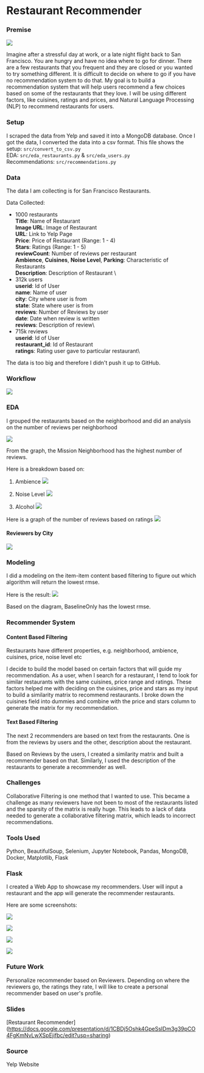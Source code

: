 # Restaurant Recommender

### Premise

![](images/restaurant.jpg)

Imagine after a stressful day at work, or a late night flight back to San Francisco. You are hungry and have no idea where to go for dinner. There are a few restaurants that you frequent and they are closed or you wanted to try something different. It is difficult to decide on where to go if you have no recommendation system to do that. My goal is to build a recommendation system that will help users recommend a few choices based on some of the restaurants that they love. I will be using different factors, like cuisines, ratings and prices, and Natural Language Processing (NLP) to recommend restaurants for users.

### Setup
I scraped the data from Yelp and saved it into a MongoDB database. Once I got the data, I converted the data into a csv format. 
This file shows the setup: `src/convert_to_csv.py` \
EDA: `src/eda_restaurants.py` & `src/eda_users.py` \
Recommendations: `src/recommendations.py`

### Data
The data I am collecting is for San Francisco Restaurants.

Data Collected:
- 1000 restaurants\
  **Title**: Name of Restaurant \
  **Image URL**: Image of Restaurant \
  **URL**: Link to Yelp Page \
  **Price**: Price of Restaurant (Range: 1 - 4) \
  **Stars**: Ratings (Range: 1 - 5) \
  **reviewCount**: Number of reviews per restaurant \
  **Ambience**, **Cuisines**, **Noise Level**, **Parking**: Characteristic of Restaurants \
  **Description**: Description of Restaurant \
- 312k users\
  **userid**: Id of User\
  **name**: Name of user\
  **city**: City where user is from\
  **state**: State where user is from\
  **reviews**: Number of Reviews by user\
  **date**: Date when review is written\
  **reviews**: Description of review\
- 715k reviews\
  **userid**: Id of User\
  **restaurant_id**: Id of Restaurant\
  **ratings**: Rating user gave to particular restaurant\

The data is too big and therefore I didn't push it up to GitHub.

### Workflow

![](images/workflow.png)

### EDA
I grouped the restaurants based on the neighborhood and did an analysis on the number of reviews per neighborhood

![](images/popularity_neighborhood.png)

From the graph, the Mission Neighborhood has the highest number of reviews.

Here is a breakdown based on:

1. Ambience
![](images/ambience_popularity.png)

2. Noise Level
![](images/noise_popularity.png)

3. Alcohol
![](images/alcohol_popularity.png)

Here is a graph of the number of reviews based on ratings
![](images/restaurants_ratings.png)

#### Reviewers by City
![](images/city_reviewers.png)

### Modeling
I did a modeling on the item-item content based filtering to figure out which algorithm will return the lowest rmse.

Here is the result:
![](images/modeling.png)

Based on the diagram, BaselineOnly has the lowest rmse.

### Recommender System

#### Content Based Filtering
Restaurants have different properties, e.g. neighborhood, ambience, cuisines, price, noise level etc

I decide to build the model based on certain factors that will guide my recommendation. As a user, when I search for a restaurant, I tend to look for similar restaurants with the same cuisines, price range and ratings. These factors helped me with deciding on the cuisines, price and stars as my input to build a similarity matrix to recommend restaurants. I broke down the cuisines field into dummies and combine with the price and stars column to generate the matrix for my recommendation.

#### Text Based Filtering
The next 2 recommenders are based on text from the restaurants. One is from the reviews by users and the other, description about the restaurant.

Based on Reviews by the users, I created a similarity matrix and built a recommender based on that. Similarly, I used the description of the restaurants to generate a recommender as well.

### Challenges
Collaborative Filtering is one method that I wanted to use. This became a challenge as many reviewers have not been to most of the restaurants listed and the sparsity of the matrix is really huge. This leads to a lack of data needed to generate a collaborative filtering matrix, which leads to incorrect recommendations.

### Tools Used
Python, BeautifulSoup, Selenium, Jupyter Notebook, Pandas, MongoDB, Docker, Matplotlib, Flask

### Flask
I created a Web App to showcase my recommenders. User will input a restaurant and the app will generate the recommender restaurants.

Here are some screenshots:

![](images/webhomepage1.png)

![](images/dropdown.png)

![](images/webapp1.png)

![](images/webapp2.png)

### Future Work
Personalize recommender based on Reviewers. Depending on where the reviewers go, the ratings they rate, I will like to create a personal recommender based on user's profile.

### Slides
[Restaurant Recommender] (https://docs.google.com/presentation/d/1CBDj5Oshk4GpeSsIDm3g39pCO4FgKmNvLwXSpEjifbc/edit?usp=sharing)

### Source
Yelp Website
